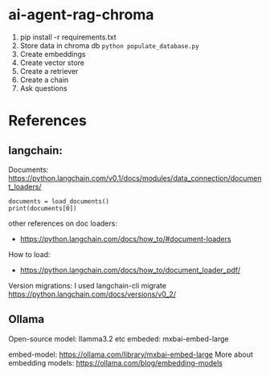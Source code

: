 # ai-agent-rag-chroma

1. pip install -r requirements.txt
2. Store data in chroma db
````python populate_database.py ````
3. Create embeddings
4. Create vector store
5. Create a retriever
6. Create a chain
7. Ask questions


# References
## langchain: 

Documents:
https://python.langchain.com/v0.1/docs/modules/data_connection/document_loaders/

````
documents = load_documents()
print(documents[0])
````

other references on doc loaders:
- https://python.langchain.com/docs/how_to/#document-loaders


How to load: 
- https://python.langchain.com/docs/how_to/document_loader_pdf/

Version migrations: 
I used langchain-cli migrate
https://python.langchain.com/docs/versions/v0_2/

## Ollama

Open-source model: llamma3.2 etc
embeded: mxbai-embed-large

embed-model: https://ollama.com/library/mxbai-embed-large
More about embedding models: https://ollama.com/blog/embedding-models